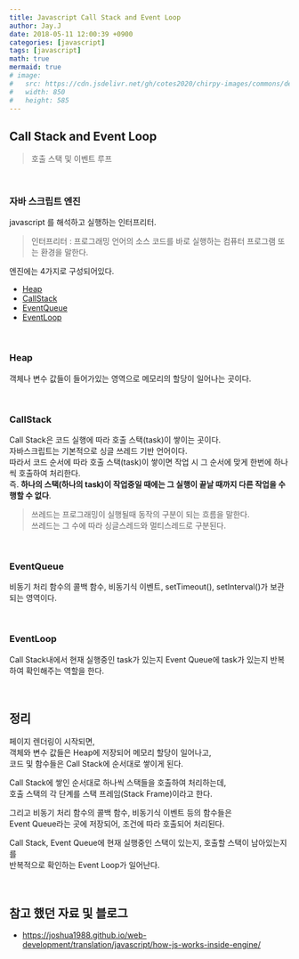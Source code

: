 ```yaml
---
title: Javascript Call Stack and Event Loop
author: Jay.J
date: 2018-05-11 12:00:39 +0900
categories: [javascript]
tags: [javascript]
math: true
mermaid: true
# image:
#   src: https://cdn.jsdelivr.net/gh/cotes2020/chirpy-images/commons/devices-mockup.png
#   width: 850
#   height: 585
---
```


## Call Stack and Event Loop
> 호출 스택 및 이벤트 루프

<br>

### 자바 스크립트 엔진
javascript 를 해석하고 실행하는 인터프리터.  
> 인터프리터 : 프로그래밍 언어의 소스 코드를 바로 실행하는 컴퓨터 프로그램 또는 환경을 말한다.

엔진에는 4가지로 구성되어있다.
- [Heap](#Heap)
- [CallStack](#CallStack)
- [EventQueue](#EventQueue)
- [EventLoop](#EventLoop)

<br>

### Heap
객체나 변수 값들이 들어가있는 영역으로 메모리의 할당이 일어나는 곳이다.

<br>

### CallStack
Call Stack은 코드 실행에 따라 호출 스택(task)이 쌓이는 곳이다.  
자바스크립트는 기본적으로 싱글 쓰레드 기반 언어이다.  
따라서 코드 순서에 따라 호출 스택(task)이 쌓이면 작업 시 그 순서에 맞게 한번에 하나씩 호출하여 처리한다.  
즉. <b>하나의 스택(하나의 task)이 작업중일 때에는 그 실행이 끝날 때까지 다른 작업을 수행할 수 없다</b>.  
> 쓰레드는 프로그래밍이 실행될때 동작의 구분이 되는 흐름을 말한다.  
> 쓰레드는 그 수에 따라 싱글스레드와 멀티스레드로 구분된다.  

<br>

### EventQueue
비동기 처리 함수의 콜백 함수, 비동기식 이벤트, setTimeout(), setInterval()가 보관되는 영역이다.

<br>

### EventLoop
Call Stack내에서 현재 실행중인 task가 있는지 Event Queue에 task가 있는지 반복하여 확인해주는 역할을 한다.

<br>

## 정리
페이지 렌더링이 시작되면,  
객체와 변수 값들은 Heap에 저장되어 메모리 할당이 일어나고,  
코드 및 함수들은 Call Stack에 순서대로 쌓이게 된다.  
  
Call Stack에 쌓인 순서대로 하나씩 스택들을 호출하여 처리하는데,  
호출 스택의 각 단계를 스택 프레임(Stack Frame)이라고 한다.  
  
그리고 비동기 처리 함수의 콜백 함수, 비동기식 이벤트 등의 함수들은  
Event Queue라는 곳에 저장되어, 조건에 따라 호출되어 처리된다.  
  
Call Stack, Event Queue에 현재 실행중인 스택이 있는지, 호출할 스택이 남아있는지를  
반복적으로 확인하는 Event Loop가 일어난다.  

<br>

## 참고 했던 자료 및 블로그  
- <a href="https://joshua1988.github.io/web-development/translation/javascript/how-js-works-inside-engine/">https://joshua1988.github.io/web-development/translation/javascript/how-js-works-inside-engine/</a>
